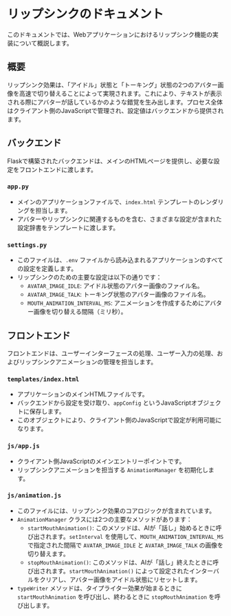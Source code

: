 # リップシンクのドキュメント

このドキュメントでは、Webアプリケーションにおけるリップシンク機能の実装について概説します。

## 概要

リップシンク効果は、「アイドル」状態と「トーキング」状態の2つのアバター画像を高速で切り替えることによって実現されます。これにより、テキストが表示される際にアバターが話しているかのような錯覚を生み出します。プロセス全体はクライアント側のJavaScriptで管理され、設定値はバックエンドから提供されます。

## バックエンド

Flaskで構築されたバックエンドは、メインのHTMLページを提供し、必要な設定をフロントエンドに渡します。

### `app.py`

-   メインのアプリケーションファイルで、`index.html` テンプレートのレンダリングを担当します。
-   アバターやリップシンクに関連するものを含む、さまざまな設定が含まれた設定辞書をテンプレートに渡します。

### `settings.py`

-   このファイルは、`.env` ファイルから読み込まれるアプリケーションのすべての設定を定義します。
-   リップシンクのための主要な設定は以下の通りです：
    -   `AVATAR_IMAGE_IDLE`: アイドル状態のアバター画像のファイル名。
    -   `AVATAR_IMAGE_TALK`: トーキング状態のアバター画像のファイル名。
    -   `MOUTH_ANIMATION_INTERVAL_MS`: アニメーションを作成するためにアバター画像を切り替える間隔（ミリ秒）。

## フロントエンド

フロントエンドは、ユーザーインターフェースの処理、ユーザー入力の処理、およびリップシンクアニメーションの管理を担当します。

### `templates/index.html`

-   アプリケーションのメインHTMLファイルです。
-   バックエンドから設定を受け取り、`appConfig` というJavaScriptオブジェクトに保存します。
-   このオブジェクトにより、クライアント側のJavaScriptで設定が利用可能になります。

### `js/app.js`

-   クライアント側JavaScriptのメインエントリーポイントです。
-   リップシンクアニメーションを担当する `AnimationManager` を初期化します。

### `js/animation.js`

-   このファイルには、リップシンク効果のコアロジックが含まれています。
-   `AnimationManager` クラスには2つの主要なメソッドがあります：
    -   `startMouthAnimation()`: このメソッドは、AIが「話し」始めるときに呼び出されます。`setInterval` を使用して、`MOUTH_ANIMATION_INTERVAL_MS` で指定された間隔で `AVATAR_IMAGE_IDLE` と `AVATAR_IMAGE_TALK` の画像を切り替えます。
    -   `stopMouthAnimation()`: このメソッドは、AIが「話し」終えたときに呼び出されます。`startMouthAnimation()` によって設定されたインターバルをクリアし、アバター画像をアイドル状態にリセットします。
-   `typeWriter` メソッドは、タイプライター効果が始まるときに `startMouthAnimation` を呼び出し、終わるときに `stopMouthAnimation` を呼び出します。